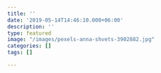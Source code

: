 ```yaml
---
title: ''
date: '2019-05-14T14:46:10.000+06:00'
description: ''
type: featured
image: "/images/pexels-anna-shvets-3902882.jpg"
categories: []
tags: []

---
```

